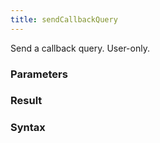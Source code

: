 ```yaml
---
title: sendCallbackQuery
---
```


Send a callback query. User-only.


### Parameters 



### Result 



### Syntax





